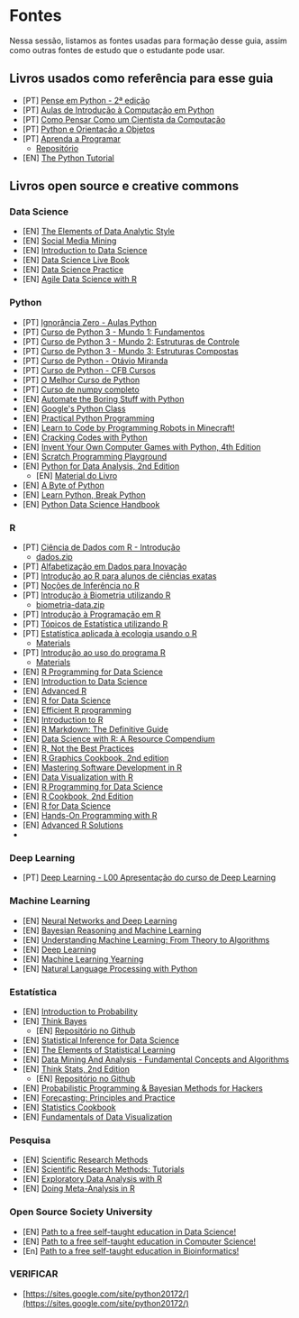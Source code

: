 # Fontes

Nessa sessão, listamos as fontes usadas para formação desse guia, assim como
outras fontes de estudo que o estudante pode usar.

## Livros usados como referência para esse guia

- [PT] [Pense em Python - 2ª edição](https://penseallen.github.io/PensePython2e/)
- [PT] [Aulas de Introdução à Computação em Python](https://panda.ime.usp.br/aulasPython/static/aulasPython/index.html)
- [PT] [Como Pensar Como um Cientista da Computação](https://python.ime.usp.br/pensepy/static/pensepy/index.html)
- [PT] [Python e Orientação a Objetos](https://www.caelum.com.br/apostila-python-orientacao-objetos)
- [PT] [Aprenda a Programar](http://turing.com.br/material/appy/index.html)
  - [Repositório](https://github.com/ramalho/aprendaprog)
- [EN] [The Python Tutorial](https://docs.python.org/3/tutorial/index.html)

## Livros open source e creative commons

### Data Science

- [EN] [The Elements of Data Analytic Style](https://leanpub.com/datastyle)
- [EN] [Social Media Mining](http://dmml.asu.edu/smm/book/)
- [EN] [Introduction to Data Science](https://bookdown.org/ronsarafian/IntrotoDS/)
- [EN] [Data Science Live Book](https://livebook.datascienceheroes.com/)
- [EN] [Data Science Practice](https://datasciencepractice.study/)
- [EN] [Agile Data Science with R](https://edwinth.github.io/ADSwR/)

### Python

- [PT] [Ignorância Zero - Aulas Python](https://www.youtube.com/playlist?list=PLfCKf0-awunOu2WyLe2pSD2fXUo795xRe)
- [PT] [Curso de Python 3 - Mundo 1: Fundamentos](https://www.youtube.com/playlist?list=PLHz_AreHm4dlKP6QQCekuIPky1CiwmdI6)
- [PT] [Curso de Python 3 - Mundo 2: Estruturas de Controle](https://www.youtube.com/playlist?list=PLHz_AreHm4dk_nZHmxxf_J0WRAqy5Czye)
- [PT] [Curso de Python 3 - Mundo 3: Estruturas Compostas](https://www.youtube.com/playlist?list=PLHz_AreHm4dksnH2jVTIVNviIMBVYyFnH)
- [PT] [Curso de Python - Otávio Miranda](https://www.youtube.com/playlist?list=PLbIBj8vQhvm0ayQsrhEf-7-8JAj-MwmPr)
- [PT] [Curso de Python - CFB Cursos](https://www.youtube.com/playlist?list=PLx4x_zx8csUhuVgWfy7keQQAy7t1J35TR)
- [PT] [O Melhor Curso de Python](https://www.youtube.com/playlist?list=PL4OAe-tL47sY8SGhtkGoP0eQd4le3badz)
- [PT] [Curso de numpy completo](https://www.youtube.com/playlist?list=PLzQ9jbN7Q7oIKYy9UhL1_PHovlQm1lkyk)
- [EN] [Automate the Boring Stuff with Python](https://automatetheboringstuff.com/)
- [EN] [Google's Python Class](https://developers.google.com/edu/python)
- [EN] [Practical Python Programming](https://dabeaz-course.github.io/practical-python/Notes/Contents.html)
- [EN] [Learn to Code by Programming Robots in Minecraft!](https://turtleappstore.com/book/)
- [EN] [Cracking Codes with Python](https://inventwithpython.com/cracking/)
- [EN] [Invent Your Own Computer Games with Python, 4th Edition](http://inventwithpython.com/invent4thed/)
- [EN] [Scratch Programming Playground](https://inventwithscratch.com/book/)
- [EN] [Python for Data Analysis, 2nd Edition](http://shop.oreilly.com/product/0636920023784.do)
  - [EN] [Material do Livro](https://github.com/wesm/pydata-book)
- [EN] [A Byte of Python](https://github.com/swaroopch/byte-of-python)
- [EN] [Learn Python, Break Python](https://learnpythonbreakpython.com/)
- [EN] [Python Data Science Handbook](https://colab.research.google.com/github/jakevdp/PythonDataScienceHandbook/blob/master/notebooks/Index.ipynb)

### R

- [PT] [Ciência de Dados com R - Introdução](https://cdr.ibpad.com.br/)
  - [dados.zip](https://cdr.ibpad.com.br/dados.zip)
- [PT] [Alfabetização em Dados para Inovação](https://bookdown.org/almeida1003/dataliteracy_pt/)
- [PT] [Introdução ao R para alunos de ciências exatas](https://bookdown.org/gabycosta1919/Apostila_R/)
- [PT] [Noções de Inferência no R](https://bookdown.org/thalita_dobem/Apostila/)
- [PT] [Introdução à Biometria utilizando R](https://cran.r-project.org/doc/contrib/biometria.pdf)
  - [biometria-data.zip](https://cran.r-project.org/doc/contrib/biometria-data.zip)
- [PT] [Introdução à Programação em R](https://cran.r-project.org/doc/contrib/Torgo-ProgrammingIntro.pdf)
- [PT] [Tópicos de Estatística utilizando R](https://cran.r-project.org/doc/contrib/Itano-descriptive-stats.pdf)
- [PT] [Estatística aplicada à ecologia usando o R](https://cran.r-project.org/doc/contrib/Provete-Estatistica_aplicada.pdf)
  - [Materials](http://diogoprovete.weebly.com/teaching.html)
- [PT] [Introdução ao uso do programa R](https://cran.r-project.org/doc/contrib/Landeiro-Introducao.pdf)
  - [Materials](https://sites.google.com/site/vllandeiror/)
- [EN] [R Programming for Data Science](https://leanpub.com/rprogramming)
- [EN] [Introduction to Data Science](https://docs.google.com/file/d/0B6iefdnF22XQeVZDSkxjZ0Z5VUE/edit?pli=1)
- [EN] [Advanced R](http://adv-r.had.co.nz/)
- [EN] [R for Data Science](https://r4ds.had.co.nz/)
- [EN] [Efficient R programming](https://csgillespie.github.io/efficientR/)
- [EN] [Introduction to R](https://bookdown.org/julia_gantner/introduction_to_r/)
- [EN] [R Markdown: The Definitive Guide](https://bookdown.org/yihui/rmarkdown/)
- [EN] [Data Science with R: A Resource Compendium](https://bookdown.org/martin_monkman/DataScienceResources_book/)
- [EN] [R, Not the Best Practices](https://bookdown.org/voevodin_nv/R_Not_the_Best_Practices/)
- [EN] [R Graphics Cookbook, 2nd edition](https://r-graphics.org/)
- [EN] [Mastering Software Development in R](https://bookdown.org/rdpeng/RProgDA/)
- [EN] [Data Visualization with R](https://rkabacoff.github.io/datavis/)
- [EN] [R Programming for Data Science](https://bookdown.org/rdpeng/rprogdatascience/)
- [EN] [R Cookbook, 2nd Edition](https://rc2e.com/)
- [EN] [R for Data Science](https://r4ds.had.co.nz/)
- [EN] [Hands-On Programming with R](https://rstudio-education.github.io/hopr/)
- [EN] [Advanced R Solutions](https://advanced-r-solutions.rbind.io/)
-
### Deep Learning

- [PT] [Deep Learning - L00 Apresentação do curso de Deep Learning](https://www.youtube.com/watch?v=0VD_2t6EdS4&list=PL9At2PVRU0ZqVArhU9QMyI3jSe113_m2-)
### Machine Learning

- [EN] [Neural Networks and Deep Learning](http://neuralnetworksanddeeplearning.com/index.html)
- [EN] [Bayesian Reasoning and Machine Learning](http://web4.cs.ucl.ac.uk/staff/D.Barber/textbook/240415.pdf)
- [EN] [Understanding Machine Learning: From Theory to Algorithms](https://www.cse.huji.ac.il/~shais/UnderstandingMachineLearning/copy.html)
- [EN] [Deep Learning](http://www.deeplearningbook.org/)
- [EN] [Machine Learning Yearning](https://www.deeplearning.ai/machine-learning-yearning/)
- [EN] [Natural Language Processing with Python](https://www.nltk.org/book/)

### Estatística

- [EN] [Introduction to Probability](http://www.dartmouth.edu/~chance/teaching_aids/books_articles/probability_book/amsbook.mac.pdf)
- [EN] [Think Bayes](https://greenteapress.com/wp/think-bayes/)
  - [EN] [Repositório no Github](https://github.com/AllenDowney/ThinkBayes2)
- [EN] [Statistical Inference for Data Science](https://leanpub.com/LittleInferenceBook)
- [EN] [The Elements of Statistical Learning](https://web.stanford.edu/~hastie/ElemStatLearn/)
- [EN] [Data Mining And Analysis - Fundamental Concepts and Algorithms](http://www.dataminingbook.info/pmwiki.php/Main/BookDownload)
- [EN] [Think Stats, 2nd Edition](https://greenteapress.com/wp/think-stats-2e/)
  - [EN] [Repositório no Github](https://github.com/AllenDowney/ThinkStats2)
- [EN] [Probabilistic Programming & Bayesian Methods for Hackers](https://camdavidsonpilon.github.io/Probabilistic-Programming-and-Bayesian-Methods-for-Hackers/)
- [EN] [Forecasting: Principles and Practice](https://otexts.com/fpp2/)
- [EN] [Statistics Cookbook](https://bookdown.org/kirthanarao95/rm3_book/)
- [EN] [Fundamentals of Data Visualization](https://serialmentor.com/dataviz/)

### Pesquisa

- [EN] [Scientific Research Methods](https://bookdown.org/pkaldunn/Book/)
- [EN] [Scientific Research Methods: Tutorials](https://bookdown.org/pkaldunn/SRM-tutorials/)
- [EN] [Exploratory Data Analysis with R](https://bookdown.org/rdpeng/exdata/)
- [EN] [Doing Meta-Analysis in R](https://bookdown.org/MathiasHarrer/Doing_Meta_Analysis_in_R/)

### Open Source Society University

- [EN] [Path to a free self-taught education in Data Science!](https://github.com/ossu/data-science)
- [EN] [Path to a free self-taught education in Computer Science!](https://github.com/ossu/computer-science)
- [En] [Path to a free self-taught education in Bioinformatics!](https://github.com/ossu/bioinformatics)

### VERIFICAR

- [https://sites.google.com/site/python20172/](https://sites.google.com/site/python20172/)